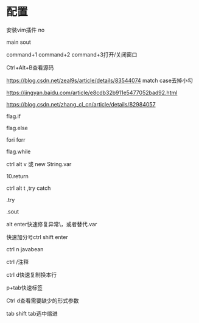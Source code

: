 # 配置
安装vim插件 no

main
sout

command+1
command+2
command+3打开/关闭窗口

Ctrl+Alt+B查看源码

https://blog.csdn.net/zeal9s/article/details/83544074
match case去掉小勾

https://jingyan.baidu.com/article/e8cdb32b911e5477052bad92.html

https://blog.csdn.net/zhang_cl_cn/article/details/82984057

flag.if

flag.else

fori forr

flag.while

ctrl alt v 或  new String.var

10.return

ctrl alt t ,try catch

.try

.sout

alt enter快速修复异常\，或者替代.var

快速加分号ctrl shift enter

ctrl n javabean

ctrl /注释

ctrl d快速复制换本行

p+tab快速标签

Ctrl d查看需要缺少的形式参数

tab shift tab选中缩进
